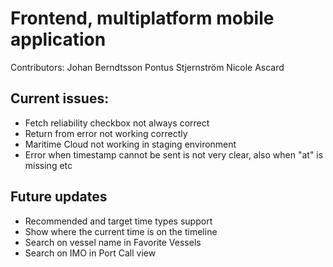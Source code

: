 # Frontend, multiplatform mobile application
Contributors: 
Johan Berndtsson
Pontus Stjernström
Nicole Ascard

## Current issues:

* Fetch reliability checkbox not always correct
* Return from error not working correctly
* Maritime Cloud not working in staging environment
* Error when timestamp cannot be sent is not very clear, also when "at" is missing etc


## Future updates

* Recommended and target time types support
* Show where the current time is on the timeline
* Search on vessel name in Favorite Vessels
* Search on IMO in Port Call view